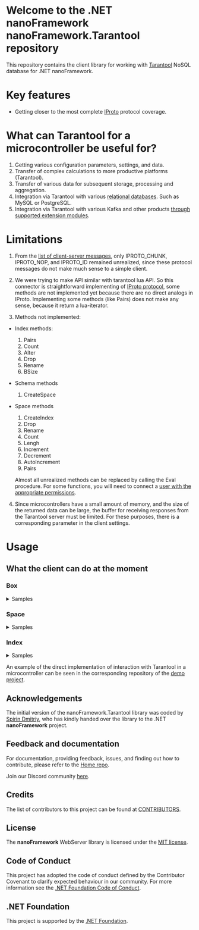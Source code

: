# Welcome to the .NET nanoFramework nanoFramework.Tarantool repository

This repository contains the client library for working with [Tarantool](https://www.tarantool.io/en/) NoSQL database for .NET nanoFramework.

# Key features
 -  Getting closer to the most complete [IProto](https://www.tarantool.io/en/doc/latest/reference/internals/box_protocol/) protocol coverage.

# What can Tarantool for a microcontroller be useful for?

1. Getting various configuration parameters, settings, and data.
2. Transfer of complex calculations to more productive platforms (Tarantool).
3. Transfer of various data for subsequent storage, processing and aggregation.
4. Integration via Tarantool with various [relational databases](https://www.tarantool.io/en/doc/latest/reference/reference_rock/dbms/). Such as MySQL or PostgreSQL.
5. Integration via Tarantool with various Kafka and other products [through supported extension modules](https://www.tarantool.io/en/doc/latest/platform/app/rocksref/).

# Limitations

1. From the [list of client-server messages](https://www.tarantool.io/en/doc/latest/reference/internals/iproto/requests/), only IPROTO_CHUNK, IPROTO_NOP, and IPROTO_ID remained unrealized, since these protocol messages do not make much sense to a simple client.

2. We were trying to make API similar with tarantool lua API. So this connector is straightforward implementing of [IProto protocol](https://github.com/tarantool/tarantool/wiki/Binary-Protocol-v1.6/b9db62e848a0ec011416ffc53dcb2418467a0f0a?ysclid=m9x8u9airq740869903), some methods are not implemented yet because there are no direct analogs in IProto. Implementing some methods (like Pairs) does not make any sense, because it return a lua-iterator.
  
3. Methods not implemented:
* Index methods:
     1. Pairs
     2. Count
     3. Alter
     4. Drop
     5. Rename
     6. BSize
 * Schema methods
     1. CreateSpace
 * Space methods
     1. CreateIndex
     2. Drop
     3. Rename
     4. Count
     5. Lengh
     6. Increment
     7. Decrement
     8. AutoIncrement
     9. Pairs

   Almost all unrealized methods can be replaced by calling the Eval procedure. For some functions, you will need to connect a [user with the appropriate permissions](https://www.tarantool.io/en/doc/latest/admin/access_control/).

4. Since microcontrollers have a small amount of memory, and the size of the returned data can be large, the buffer for receiving responses from the Tarantool server must be limited. For these purposes, there is a corresponding parameter in the client settings.

# Usage
## What the client can do at the moment
### Box
<details>
  <summary>Samples</summary>
 
   1. Connect to the Tarantool server with the default user 'Guest':
   ```csharp
   ClientOptions clientOptions = new ClientOptions($"{TarantoolHostIp}:3301");
   using (var box = TarantoolContext.Connect(clientOptions))
   {
        //// .............
   }
   ```
   
   2. Connect to the Tarantool server with a special user, with a password transfer:
   ```csharp
    using (var box = TarantoolContext.Connect(TarantoolHostIp, 3301, "testuser", "test_password"))
    {
        //// .............
    }
   ```
   
   3. Get complete information about the schema, spaces, and indexes of the Tarantool database:
   ```csharp
   var clientOptions = new ClientOptions($"{TarantoolHostIp}:3301");
   clientOptions.ConnectionOptions.ReadSchemaOnConnect = true;
   clientOptions.ConnectionOptions.ReadBoxInfoOnConnect = true;
   
   using (var box = TarantoolContext.Connect(clientOptions))
   {
      //// box.Info;
      //// box.Schema;
      //// box.Schema.Spaces;
      //// box.Schema["_space"].Indices;
   }
   ```
   
   4. Calling various Tarantool Lua functions:
   ```csharp
   var clientOptions = new ClientOptions($"{TarantoolHostIp}:3301");
   clientOptions.ConnectionOptions.ReadSchemaOnConnect = false;
   clientOptions.ConnectionOptions.ReadBoxInfoOnConnect = false;
   clientOptions.ConnectionOptions.WriteStreamBufferSize = 512;
   clientOptions.ConnectionOptions.ReadStreamBufferSize = 512;
   
   using (var box = TarantoolContext.Connect(clientOptions))
   {
       var tupleParam = TarantoolTuple.Create(1.3d);
       var callResult = box.Call("math.sqrt", tupleParam, tupleParam.GetType());
   
       if (callResult != null && callResult.Data[0] != null)
       {
            var resultData = (TarantoolTuple)callResult.Data[0];
            Console.WriteLine($"The square root of the number {tupleParam[0]} is {resultData[0]}");
       }
   }
   ```
   
   5. Execute any correct Tarantool expressions:
   ```csharp
   var clientOptions = new ClientOptions($"{TarantoolHostIp}:3301");
   clientOptions.ConnectionOptions.ReadSchemaOnConnect = false;
   clientOptions.ConnectionOptions.ReadBoxInfoOnConnect = false;
   clientOptions.ConnectionOptions.WriteStreamBufferSize = 512;
   clientOptions.ConnectionOptions.ReadStreamBufferSize = 512;
   
   using (var box = TarantoolContext.Connect(clientOptions))
   {
      var evalResult = box.Eval("return box.space.bands:select{...}", typeof(TarantoolTuple[][]));
   
      if (evalResult != null && evalResult.Data[0] is not null)
      {
         var selectResult = (TarantoolTuple[])evalResult.Data[0];
         
         foreach (var tuple in selectResult)
         {
             Console.WriteLine(tuple.ToString());
         }
      }
   
      Console.WriteLine(new string('=', 10));
   
      evalResult = box.Eval("return box.space.bands:select({3}, {iterator='GT', limit = 3})");
   
      if (evalResult != null && evalResult.Data[0] is not null)
      {
         var arrayListResult = evalResult.Data[0] as ArrayList;
   
         foreach (IList tuple in arrayListResult)
         {
             Console.WriteLine($"[{tuple[0]}, {tuple[1]}, {tuple[2]}]");
         }
      }
   }
   ```
   
   6. Work with Tarantool-supported SQL:
   ```csharp
   var clientOptions = new ClientOptions($"testuser:test_password@{TarantoolHostIp}:3301");
   clientOptions.ConnectionOptions.ReadSchemaOnConnect = false;
   clientOptions.ConnectionOptions.ReadBoxInfoOnConnect = false;
   clientOptions.ConnectionOptions.WriteStreamBufferSize = 512;
   clientOptions.ConnectionOptions.ReadStreamBufferSize = 512;
   
   using (var box = TarantoolContext.Connect(clientOptions))
   {
        try
        {
            var executeSqlResult = box.ExecuteSql("create table sql_test(id int primary key, name text)");
            isTableCreate = true;
   
            executeSqlResult = box.ExecuteSql("insert into sql_test values (1, 'asdf'), (2, 'zxcv'), (3, 'qwer')");
      
            executeSqlResult = box.ExecuteSql("update sql_test set name = '1234' where id = 2");
      
            executeSqlResult = box.ExecuteSql("SELECT * FROM sql_test WHERE id = $1", typeof(TarantoolTuple[]), new SqlParameter(2, "$1"));
   
            if (evalResult != null && evalResult.Data[0] != null)
            {
                var resultData = (TarantoolTuple)executeSqlResult.Data[0];
                Console.WriteLine(resultData.ToString());
            }
        }
        finally
        {
            if (isTableCreate)
            {
                box.ExecuteSql("drop table sql_test");
            }
        }
   }
   ```
</details>

### Space
<details>
  <summary>Samples</summary>
 
   1. Insert tuple in space:
   ```csharp
     ClientOptions clientOptions = new ClientOptions($"{TarantoolHostIp}:3301");
     using (var box = TarantoolContext.Connect(clientOptions))
     {
          var space = box.Schema["bands"];
          var testTuple = TarantoolTuple.Create(15, "Black Sabbath", 1968);
          var responseData = space.Insert(testTuple);
          if (responseData != null && responseData.Data[0] != null)
          {
              var resultData = (TarantoolTuple)responseData.Data[0];
              Console.WriteLine(resultData.ToString());
          }
     }
   ```
   
   2. Getting and Select tuple from the space by key:
   ```csharp
      ClientOptions clientOptions = new ClientOptions($"{TarantoolHostIp}:3301");
      using (var box = TarantoolContext.Connect(clientOptions))
      {
           var space = box.Schema["bands"];
           var selectedTuple = space.GetTuple(TarantoolTuple.Create(15), TarantoolTupleType.Create(typeof(int), typeof(string), tupeof(uint));
           Console.WriteLine(selectedTuple.ToString());
           var responseData = space.Select(TarantoolTuple.Create(15));
           if (responseData != null && responseData.Data[0] != null)
           {
               var resultData = (TarantoolTuple)responseData.Data[0];
               Console.WriteLine(resultData.ToString());
           }
      }
   ```

  3. Put, Update, Replace tuple from the space:
   ```csharp
     ClientOptions clientOptions = new ClientOptions($"{TarantoolHostIp}:3301");
     using (var box = TarantoolContext.Connect(clientOptions))
     {
          var space = box.Schema["bands"];
          var testTuple = TarantoolTuple.Create(16, "Nazareth", 1988);
          var responseTuple = space.PutTuple(testTuple);
          Console.WriteLine(responseTuple.ToString());
          var responseData = space.Update(TarantoolTuple.Create(16), new UpdateOperation[] { UpdateOperation.CreateAssign(2, 1968) }, (TarantoolTupleType)testTuple.GetType());
          if (responseData != null && responseData.Data[0] != null)
          {
              var resultData = (TarantoolTuple)responseData.Data[0];
              Console.WriteLine(resultData.ToString());
          }
     }
   ```
     
  4. Upsert tuple from the space:
   ```csharp
     ClientOptions clientOptions = new ClientOptions($"{TarantoolHostIp}:3301");
     using (var box = TarantoolContext.Connect(clientOptions))
     {
          var space = box.Schema["bands"];
          var testTuple = TarantoolTuple.Create(17, "BonJovi", 1983);
          bool recordCreate = false;
          space.Upsert(testTuple, new UpdateOperation[] { UpdateOperation.CreateStringSlice(1, 3, 0, " ") });
          var selectedTuple = space.GetTuple(TarantoolTuple.Create(17), TarantoolTupleType.Create(typeof(int), typeof(string), tupeof(uint));
          Console.WriteLine(selectedTuple.ToString());
   
          space.Upsert(testTuple, new UpdateOperation[] { UpdateOperation.CreateStringSlice(1, 3, 0, " ") });
          selectedTuple = space.GetTuple(TarantoolTuple.Create(17), TarantoolTupleType.Create(typeof(int), typeof(string), tupeof(uint));
          Console.WriteLine(selectedTuple.ToString());
     }
   ```

   5. Delete tuple from the space:
   ```csharp
     ClientOptions clientOptions = new ClientOptions($"{TarantoolHostIp}:3301");
     using (var box = TarantoolContext.Connect(clientOptions))
     {
          var space = box.Schema["bands"];
          var deleteKeyTuple = TarantoolTuple.Create(17);
   
          var responseData = space.Delete(deleteKeyTuple);
          if (responseData != null && responseData.Data[0] != null)
          {
              var resultData = (TarantoolTuple)responseData.Data[0];
              Console.WriteLine(resultData.ToString());
          }
     }
   ```
</details>

### Index
<details>
  <summary>Samples</summary>
 
   1. Getting tuple by min index:
   ```csharp
      ClientOptions clientOptions = new ClientOptions($"{TarantoolHostIp}:3301");
      using (var box = TarantoolContext.Connect(clientOptions))
      {
            var index = box.Schema["bands"]["secondary"];
            var responseTupleType = TarantoolTupleType.Create(typeof(int), typeof(string), typeof(uint));
    
            var responseTuple = index.MinTuple(responseTupleType);
            Console.WriteLine(responseTuple.ToString());
      }
   ```

   3. Getting tuple by max index:
   ```csharp
      ClientOptions clientOptions = new ClientOptions($"{TarantoolHostIp}:3301");
      using (var box = TarantoolContext.Connect(clientOptions))
      {
            var index = box.Schema["bands"]["secondary"];
            var responseTupleType = TarantoolTupleType.Create(typeof(int), typeof(string), typeof(uint));
    
            var responseTuple = index.MaxTuple(responseTupleType);
            Console.WriteLine(responseTuple.ToString());
      }
   ```

   4. Select tuples:
   ```csharp
      ClientOptions clientOptions = new ClientOptions($"{TarantoolHostIp}:3301");
      using (var box = TarantoolContext.Connect(clientOptions))
      {
            var index = box.Schema["bands"]["secondary"];
            var responseTupleType = TarantoolTupleType.Create(typeof(int), typeof(string), typeof(uint));
    
            var responseData = index.Select(TarantoolTuple.Create("Scorpions"), new SelectOptions() { Iterator = Model.Enums.Iterator.Ge, Limit = 5}, responseTupleType);
            ////...........
      }
   ```

   4. Update tuple by index.

   5. Delete tuple by index.
</details>

An example of the direct implementation of interaction with Tarantool in a microcontroller can be seen in the corresponding repository of the [demo project](https://github.com/RelaxSpirit/nanoFramework.Tarantool/tree/master/Samples/WeatherTracker).

## Acknowledgements

The initial version of the nanoFramework.Tarantool library was coded by [Spirin Dmitriy](https://github.com/RelaxSpirit), who has kindly handed over the library to the .NET **nanoFramework** project.

## Feedback and documentation

For documentation, providing feedback, issues, and finding out how to contribute, please refer to the [Home repo](https://github.com/nanoframework/Home).

Join our Discord community [here](https://discord.gg/gCyBu8T).

## Credits

The list of contributors to this project can be found at [CONTRIBUTORS](https://github.com/nanoframework/Home/blob/main/CONTRIBUTORS.md).

## License

The **nanoFramework** WebServer library is licensed under the [MIT license](LICENSE.md).

## Code of Conduct

This project has adopted the code of conduct defined by the Contributor Covenant to clarify expected behaviour in our community.
For more information see the [.NET Foundation Code of Conduct](https://dotnetfoundation.org/code-of-conduct).

## .NET Foundation

This project is supported by the [.NET Foundation](https://dotnetfoundation.org).
